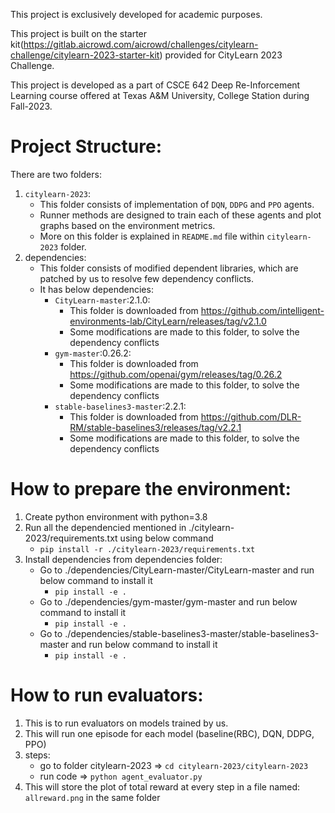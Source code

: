 This project is exclusively developed for academic purposes.

This project is built on the starter kit(https://gitlab.aicrowd.com/aicrowd/challenges/citylearn-challenge/citylearn-2023-starter-kit) provided for CityLearn 2023 Challenge.

This project is developed as a part of CSCE 642 Deep Re-Inforcement Learning course offered at Texas A&M University, College Station during Fall-2023.

# Project Structure:

There are two folders:
1. `citylearn-2023`:
    * This folder consists of implementation of `DQN`, `DDPG` and `PPO` agents.
    * Runner methods are designed to train each of these agents and plot graphs based on the environment metrics.
    * More on this folder is explained in `README.md` file within `citylearn-2023` folder.
2. dependencies:
   * This folder consists of modified dependent libraries, which are patched by us to resolve few dependency conflicts.
   * It has below dependencies:
     * `CityLearn-master`:2.1.0: 
       * This folder is downloaded from https://github.com/intelligent-environments-lab/CityLearn/releases/tag/v2.1.0
       * Some modifications are made to this folder, to solve the dependency conflicts
     * `gym-master`:0.26.2:
       * This folder is downloaded from https://github.com/openai/gym/releases/tag/0.26.2
       * Some modifications are made to this folder, to solve the dependency conflicts
     * `stable-baselines3-master`:2.2.1:
       * This folder is downloaded from https://github.com/DLR-RM/stable-baselines3/releases/tag/v2.2.1
       * Some modifications are made to this folder, to solve the dependency conflicts

# How to prepare the environment:
1. Create python environment with python=3.8
2. Run all the dependencied mentioned in ./citylearn-2023/requirements.txt using below command
   * `pip install -r ./citylearn-2023/requirements.txt`
3. Install dependencies from dependencies folder:
   * Go to ./dependencies/CityLearn-master/CityLearn-master and run below command to install it
     * `pip install -e .`
   * Go to ./dependencies/gym-master/gym-master and run below command to install it
     * `pip install -e .`
   * Go to ./dependencies/stable-baselines3-master/stable-baselines3-master and run below command to install it
     * `pip install -e .`

# How to run evaluators:
1. This is to run evaluators on models trained by us.
2. This will run one episode for each model (baseline(RBC), DQN, DDPG, PPO)
3. steps:
   * go to folder citylearn-2023 => `cd citylearn-2023/citylearn-2023`
   * run code => `python agent_evaluator.py`
4. This will store the plot of total reward at every step in a file named: `allreward.png` in the same folder
